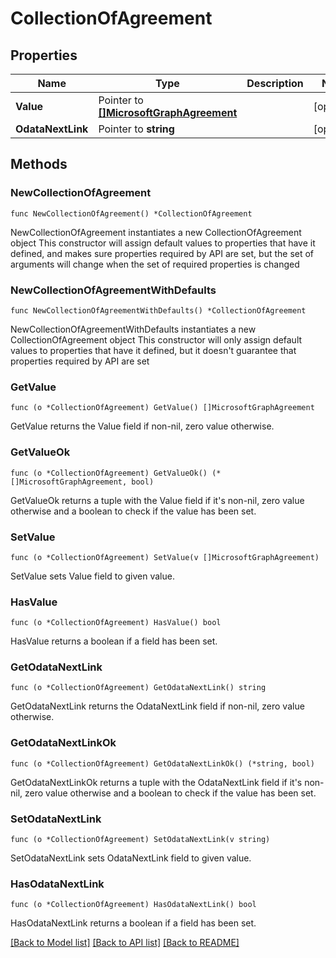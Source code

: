 # CollectionOfAgreement

## Properties

Name | Type | Description | Notes
------------ | ------------- | ------------- | -------------
**Value** | Pointer to [**[]MicrosoftGraphAgreement**](MicrosoftGraphAgreement.md) |  | [optional] 
**OdataNextLink** | Pointer to **string** |  | [optional] 

## Methods

### NewCollectionOfAgreement

`func NewCollectionOfAgreement() *CollectionOfAgreement`

NewCollectionOfAgreement instantiates a new CollectionOfAgreement object
This constructor will assign default values to properties that have it defined,
and makes sure properties required by API are set, but the set of arguments
will change when the set of required properties is changed

### NewCollectionOfAgreementWithDefaults

`func NewCollectionOfAgreementWithDefaults() *CollectionOfAgreement`

NewCollectionOfAgreementWithDefaults instantiates a new CollectionOfAgreement object
This constructor will only assign default values to properties that have it defined,
but it doesn't guarantee that properties required by API are set

### GetValue

`func (o *CollectionOfAgreement) GetValue() []MicrosoftGraphAgreement`

GetValue returns the Value field if non-nil, zero value otherwise.

### GetValueOk

`func (o *CollectionOfAgreement) GetValueOk() (*[]MicrosoftGraphAgreement, bool)`

GetValueOk returns a tuple with the Value field if it's non-nil, zero value otherwise
and a boolean to check if the value has been set.

### SetValue

`func (o *CollectionOfAgreement) SetValue(v []MicrosoftGraphAgreement)`

SetValue sets Value field to given value.

### HasValue

`func (o *CollectionOfAgreement) HasValue() bool`

HasValue returns a boolean if a field has been set.

### GetOdataNextLink

`func (o *CollectionOfAgreement) GetOdataNextLink() string`

GetOdataNextLink returns the OdataNextLink field if non-nil, zero value otherwise.

### GetOdataNextLinkOk

`func (o *CollectionOfAgreement) GetOdataNextLinkOk() (*string, bool)`

GetOdataNextLinkOk returns a tuple with the OdataNextLink field if it's non-nil, zero value otherwise
and a boolean to check if the value has been set.

### SetOdataNextLink

`func (o *CollectionOfAgreement) SetOdataNextLink(v string)`

SetOdataNextLink sets OdataNextLink field to given value.

### HasOdataNextLink

`func (o *CollectionOfAgreement) HasOdataNextLink() bool`

HasOdataNextLink returns a boolean if a field has been set.


[[Back to Model list]](../README.md#documentation-for-models) [[Back to API list]](../README.md#documentation-for-api-endpoints) [[Back to README]](../README.md)


